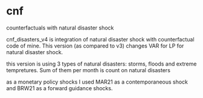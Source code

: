 # cnf
counterfactuals with natural disaster shock

cnf_disasters_v4 is integration of natural disaster shock with counterfactual code of mine. This version (as compared to v3) changes VAR for LP for natural disaster shock. 

this version is using 3 types of natural disasters: storms, floods and extreme tempretures. Sum of them per month is count on natural disasters

as a monetary policy shocks I used MAR21 as a contemporaneous shock and BRW21 as a forward guidance shocks.
